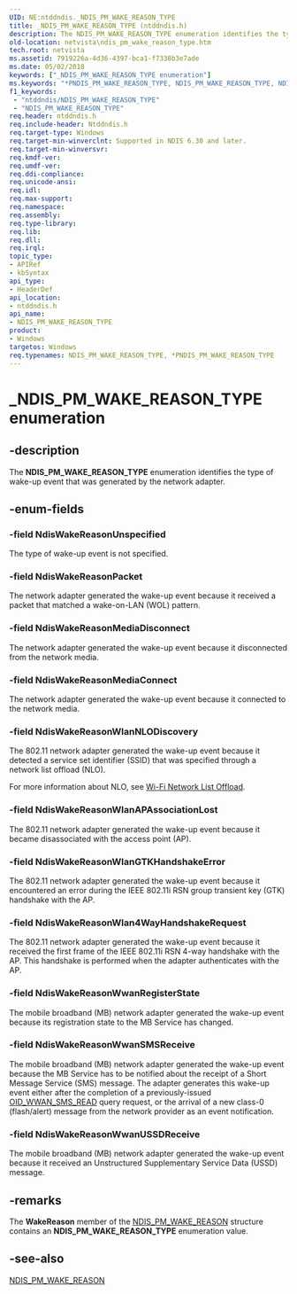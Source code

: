 ```yaml
---
UID: NE:ntddndis._NDIS_PM_WAKE_REASON_TYPE
title: _NDIS_PM_WAKE_REASON_TYPE (ntddndis.h)
description: The NDIS_PM_WAKE_REASON_TYPE enumeration identifies the type of wake-up event that was generated by the network adapter.
old-location: netvista\ndis_pm_wake_reason_type.htm
tech.root: netvista
ms.assetid: 7919226a-4d36-4397-bca1-f7338b3e7ade
ms.date: 05/02/2018
keywords: ["_NDIS_PM_WAKE_REASON_TYPE enumeration"]
ms.keywords: "*PNDIS_PM_WAKE_REASON_TYPE, NDIS_PM_WAKE_REASON_TYPE, NDIS_PM_WAKE_REASON_TYPE enumeration [Network Drivers Starting with Windows Vista], NdisWakeReasonMediaConnect, NdisWakeReasonMediaDisconnect, NdisWakeReasonPacket, NdisWakeReasonUnspecified, NdisWakeReasonWlan4WayHandshakeRequest, NdisWakeReasonWlanAPAssociationLost, NdisWakeReasonWlanGTKHandshakeError, NdisWakeReasonWlanNLODiscovery, NdisWakeReasonWwanRegisterState, NdisWakeReasonWwanSMSReceive, NdisWakeReasonWwanUSSDReceive, PNDIS_PM_WAKE_REASON_TYPE, PNDIS_PM_WAKE_REASON_TYPE enumeration pointer [Network Drivers Starting with Windows Vista], _NDIS_PM_WAKE_REASON_TYPE, netvista.ndis_pm_wake_reason_type, ntddndis/NDIS_PM_WAKE_REASON_TYPE, ntddndis/NdisWakeReasonMediaConnect, ntddndis/NdisWakeReasonMediaDisconnect, ntddndis/NdisWakeReasonPacket, ntddndis/NdisWakeReasonUnspecified, ntddndis/NdisWakeReasonWlan4WayHandshakeRequest, ntddndis/NdisWakeReasonWlanAPAssociationLost, ntddndis/NdisWakeReasonWlanGTKHandshakeError, ntddndis/NdisWakeReasonWlanNLODiscovery, ntddndis/NdisWakeReasonWwanRegisterState, ntddndis/NdisWakeReasonWwanSMSReceive, ntddndis/NdisWakeReasonWwanUSSDReceive, ntddndis/PNDIS_PM_WAKE_REASON_TYPE"
f1_keywords:
 - "ntddndis/NDIS_PM_WAKE_REASON_TYPE"
 - "NDIS_PM_WAKE_REASON_TYPE"
req.header: ntddndis.h
req.include-header: Ntddndis.h
req.target-type: Windows
req.target-min-winverclnt: Supported in NDIS 6.30 and later.
req.target-min-winversvr: 
req.kmdf-ver: 
req.umdf-ver: 
req.ddi-compliance: 
req.unicode-ansi: 
req.idl: 
req.max-support: 
req.namespace: 
req.assembly: 
req.type-library: 
req.lib: 
req.dll: 
req.irql: 
topic_type:
- APIRef
- kbSyntax
api_type:
- HeaderDef
api_location:
- ntddndis.h
api_name:
- NDIS_PM_WAKE_REASON_TYPE
product:
- Windows
targetos: Windows
req.typenames: NDIS_PM_WAKE_REASON_TYPE, *PNDIS_PM_WAKE_REASON_TYPE
---
```


# _NDIS_PM_WAKE_REASON_TYPE enumeration


## -description



The <b>NDIS_PM_WAKE_REASON_TYPE</b> enumeration identifies the type of wake-up event that was generated by the network adapter.




## -enum-fields




### -field NdisWakeReasonUnspecified

The type of wake-up event is not specified.


### -field NdisWakeReasonPacket

The network adapter generated the wake-up event because it received a packet that matched a wake-on-LAN (WOL) pattern.


### -field NdisWakeReasonMediaDisconnect

The network adapter generated the wake-up event because it disconnected from the network media.


### -field NdisWakeReasonMediaConnect

The network adapter generated the wake-up event because it connected to the network media.


### -field NdisWakeReasonWlanNLODiscovery

The 802.11 network adapter generated the wake-up event because it detected a service set identifier (SSID) that was specified through a network list offload (NLO). 

For more information about NLO, see <a href="https://docs.microsoft.com/windows-hardware/drivers/network/wi-fi-network-list-offload">Wi-Fi Network List Offload</a>.


### -field NdisWakeReasonWlanAPAssociationLost

The 802.11 network adapter generated the wake-up event because it became disassociated with the access point (AP).


### -field NdisWakeReasonWlanGTKHandshakeError

The 802.11 network adapter generated the wake-up event because it encountered an error during the IEEE 802.11i RSN group transient key (GTK) handshake with the AP.


### -field NdisWakeReasonWlan4WayHandshakeRequest

The 802.11 network adapter generated the wake-up event because it received the first frame of the IEEE 802.11i RSN 4-way handshake with the AP. This handshake is performed when the adapter authenticates with the AP.


### -field NdisWakeReasonWwanRegisterState

The mobile broadband (MB) network adapter generated the wake-up event because its registration state to the MB Service has changed.


### -field NdisWakeReasonWwanSMSReceive

The mobile broadband (MB) network adapter generated the wake-up event because the MB Service has to be notified about the receipt of a Short Message Service (SMS) message. The adapter generates this wake-up event either after the completion of a previously-issued <a href="https://docs.microsoft.com/windows-hardware/drivers/network/oid-wwan-sms-read">OID_WWAN_SMS_READ</a> query request, or the arrival of a new class-0 (flash/alert) message from the network provider as an event notification.


### -field NdisWakeReasonWwanUSSDReceive

The mobile broadband (MB) network adapter generated the wake-up event because it received an Unstructured Supplementary Service Data (USSD) message.


## -remarks



The  <b>WakeReason</b> member of the <a href="https://docs.microsoft.com/windows-hardware/drivers/ddi/ntddndis/ns-ntddndis-_ndis_pm_wake_reason">NDIS_PM_WAKE_REASON</a> structure contains an <b>NDIS_PM_WAKE_REASON_TYPE</b> enumeration value.




## -see-also




<a href="https://docs.microsoft.com/windows-hardware/drivers/ddi/ntddndis/ns-ntddndis-_ndis_pm_wake_reason">NDIS_PM_WAKE_REASON</a>
 

 

